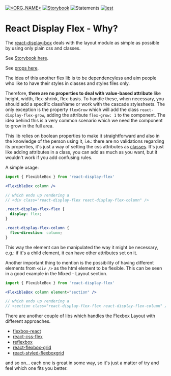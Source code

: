 [![<ORG_NAME>](https://circleci.com/gh/wellgrisa/react-display-flex.svg?style=shield)](https://app.circleci.com/pipelines/github/wellgrisa/react-display-flex)
[![Storybook](https://cdn.jsdelivr.net/gh/storybookjs/brand@master/badge/badge-storybook.svg)](https://wellgrisa.github.io/react-display-flex/)
![Statements](https://img.shields.io/badge/Coverage-100%25-brightgreen.svg)
[![jest](https://jestjs.io/img/jest-badge.svg)](https://github.com/facebook/jest)

# React Display Flex - Why?

The [react-display-box](https://www.w3.org/TR/css-flexbox-1/) deals with the layout module as simple as possible by using only plain css and classes.

See [Storybook here](https://wellgrisa.github.io/react-display-flex/).

See [props here](https://wellgrisa.github.io/react-display-flex/?path=/story/props--page).

The idea of this another flex lib is to be dependencyless and aim people who like to have their styles in classes and styles files only.

Therefore, **there are no properties to deal with value-based attribute** like height, width, flex-shrink, flex-basis. To handle these, when necessary, you should add a specific className or work with the cascade stylesheets. The only exception is the property `flexGrow` which will add the class `react-display-flex-grow`, adding the attribute `flex-grow: 1` to the component. The idea behind this is a very common scenario which we need the component to grow in the full area.

This lib relies on boolean properties to make it straightforward and also in the knowledge of the person using it, i.e.: there are no validations regarding its properties, it's just a way of setting the css attributes as [classes](https://github.com/wellgrisa/react-display-flex/blob/main/src/react-display.css). It's just like adding attributes in a class, you can add as much as you want, but it wouldn't work if you add confusing rules.

A simple usage:

```jsx
import { FlexibleBox } from 'react-display-flex'

<FlexibleBox column />

// which ends up rendering a
// <div class="react-display-flex react-display-flex-column" />
```

```css
.react-display-flex-flex {
  display: flex;
}

.react-display-flex-column {
  flex-direction: column;
}
```

This way the element can be manipulated the way it might be necessary, e.g.: if it's a child element, it can have other attributes set on it.

Another important thing to mention is the possibility of having different elements from `<div />` as the html element to be flexible. This can be seen in a good example in the Mixed - Layout section.

```jsx
import { FlexibleBox } from 'react-display-flex'

<FlexibleBox column element="section" />

// which ends up rendering a
// <section class="react-display-flex-flex react-display-flex-column" />
```

There are another couple of libs which handles the Flexbox Layout with different approaches.

- [flexbox-react](https://github.com/nachoaIvarez/flexbox-react)
- [react-css-flex](https://github.com/bikk-uk/react-css-flex)
- [reflexbox](https://github.com/jxnblk/reflexbox)
- [react-flexbox-grid](https://github.com/roylee0704/react-flexbox-grid)
- [react-styled-flexboxgrid](https://www.npmjs.com/package/react-styled-flexboxgrid)

and so on... each one is great in some way, so it's just a matter of try and feel which one fits you better.

